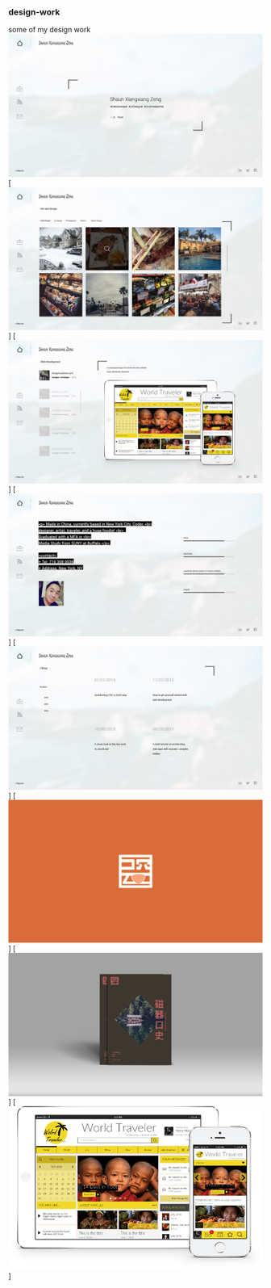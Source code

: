 ### design-work
some of my design work
  [![design](/img/1.png)](#features)
  [![design](/img/2.png)] 
  [![design](/img/3.png)] 
  [![design](/img/4.png)] 
  [![design](/img/5.png)]
  [![design](/img/6.jpg)]
  [![design](/img/7.jpg)]
  [![design](/img/10.png)]
